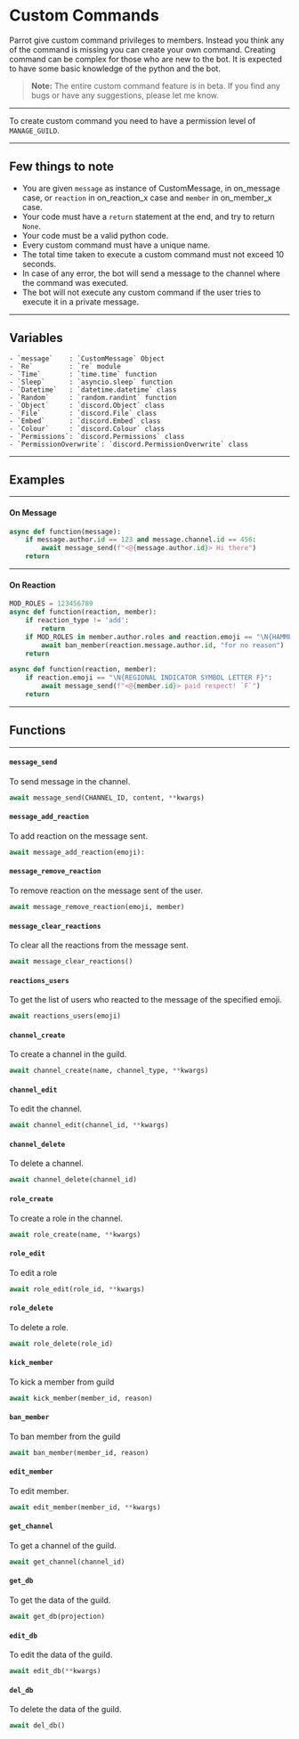 # Custom Commands

Parrot give custom command privileges to members. Instead you think any of the command is missing you can create your own command. Creating command can be complex for those who are new to the bot. It is expected to have some basic knowledge of the python and the bot.

> **Note:** The entire custom command feature is in beta. If you find any bugs or have any suggestions, please let me know.

---

To create custom command you need to have a permission level of `MANAGE_GUILD`.

---

## Few things to note

- You are given `message` as instance of CustomMessage, in on_message case, or `reaction` in on_reaction_x case and `member` in on_member_x case.
- Your code must have a `return` statement at the end, and try to return `None`.
- Your code must be a valid python code.
- Every custom command must have a unique name.
- The total time taken to execute a custom command must not exceed 10 seconds.
- In case of any error, the bot will send a message to the channel where the command was executed.
- The bot will not execute any custom command if the user tries to execute it in a private message.

---

## Variables

    - `message`    : `CustomMessage` Object
    - `Re`         : `re` module
    - `Time`       : `time.time` function
    - `Sleep`      : `asyncio.sleep` function
    - `Datetime`   : `datetime.datetime` class
    - `Random`     : `random.randint` function
    - `Object`     : `discord.Object` class
    - `File`       : `discord.File` class
    - `Embed`      : `discord.Embed` class
    - `Colour`     : `discord.Colour` class
    - `Permissions`: `discord.Permissions` class
    - `PermissionOverwrite`: `discord.PermissionOverwrite` class

---

## Examples

---

#### On Message

```python
async def function(message):
    if message.author.id == 123 and message.channel.id == 456:
        await message_send(f"<@{message.author.id}> Hi there")
    return
```

---

#### On Reaction

```python
MOD_ROLES = 123456789
async def function(reaction, member):
    if reaction_type != 'add':
        return
    if MOD_ROLES in member.author.roles and reaction.emoji == "\N{HAMMER}":
        await ban_member(reaction.message.author.id, "for no reason")
    return
```
```python
async def function(reaction, member):
    if reaction.emoji == "\N{REGIONAL INDICATOR SYMBOL LETTER F}":
        await message_send(f"<@{member.id}> paid respect! `F`")
    return
```

---

## Functions

---

#### `message_send`

To send message in the channel.

```python
await message_send(CHANNEL_ID, content, **kwargs)
```

#### `message_add_reaction`

To add reaction on the message sent.

```python
await message_add_reaction(emoji):
```

#### `message_remove_reaction`

To remove reaction on the message sent of the user.

```python
await message_remove_reaction(emoji, member)
```

#### `message_clear_reactions`

To clear all the reactions from the message sent.

```python
await message_clear_reactions()
```

#### `reactions_users`

To get the list of users who reacted to the message of the specified emoji.

```python
await reactions_users(emoji)
```

#### `channel_create`

To create a channel in the guild.

```python
await channel_create(name, channel_type, **kwargs)
```

#### `channel_edit`

To edit the channel.

```python
await channel_edit(channel_id, **kwargs)
```

#### `channel_delete`

To delete a channel.

```python
await channel_delete(channel_id)
```

#### `role_create`

To create a role in the channel.

```python
await role_create(name, **kwargs)
```

#### `role_edit`

To edit a role 

```python
await role_edit(role_id, **kwargs)
```

#### `role_delete`

To delete a role.

```python
await role_delete(role_id)
```

#### `kick_member`

To kick a member from guild

```python
await kick_member(member_id, reason)
```

#### `ban_member`

To ban member from the guild

```python
await ban_member(member_id, reason)
```

#### `edit_member`

To edit member.

```python
await edit_member(member_id, **kwargs)
```

#### `get_channel`

To get a channel of the guild.

```python
await get_channel(channel_id)
```

#### `get_db`

To get the data of the guild.

```python
await get_db(projection)
```

#### `edit_db`

To edit the data of the guild.

```python
await edit_db(**kwargs)
```

#### `del_db`

To delete the data of the guild.

```python
await del_db()
```
